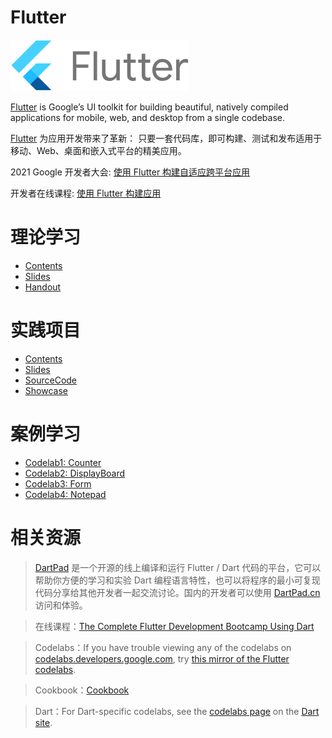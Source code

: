 # Flutter

![logo](flutter-lockup.png)


[Flutter](https://flutter.dev/) is Google’s UI toolkit for building beautiful, natively compiled applications for mobile, web, and desktop from a single codebase.

[Flutter](https://flutter.cn/) 为应用开发带来了革新： 只要一套代码库，即可构建、测试和发布适用于移动、Web、桌面和嵌入式平台的精美应用。

2021 Google 开发者大会: [使用 Flutter 构建自适应跨平台应用](https://v.qq.com/x/cover/mzc00200nzlfkhe/f0041nmx1l2.html)

开发者在线课程: [使用 Flutter 构建应用](https://developers.google.cn/learn/pathways/intro-to-flutter?hl=zh_cn)

# 理论学习
- [Contents](https://f.nkugame.com/#/lecture)
- [Slides](https://github.com/walkman617/Flutter2/tree/main/Lecture)
- [Handout](https://github.com/walkman617/Flutter2/tree/main/Handout)

# 实践项目
- [Contents](https://f.nkugame.com/#/practice)
- [Slides](https://github.com/walkman617/Flutter2/tree/main/Practice)
- [SourceCode](https://github.com/walkman617/Flutter2/tree/main/SourceCode)
- [Showcase](https://f.nkugame.com/#/showcase)

# 案例学习
- [Codelab1: Counter](https://f.nkugame.com/FlutterCase/counter/)
- [Codelab2: DisplayBoard](https://f.nkugame.com/FlutterCase/displayboard/)
- [Codelab3: Form](https://f.nkugame.com/FlutterCase/form/)
- [Codelab4: Notepad](https://f.nkugame.com/FlutterCase/notepad/)

# 相关资源
> [DartPad](https://dartpad.dev/) 是一个开源的线上编译和运行 Flutter / Dart 代码的平台，它可以帮助你方便的学习和实验 Dart 编程语言特性，也可以将程序的最小可复现代码分享给其他开发者一起交流讨论。国内的开发者可以使用 [DartPad.cn](https://dartpad.cn/) 访问和体验。

> 在线课程：[The Complete Flutter Development Bootcamp Using Dart](https://www.appbrewery.co/p/flutter-development-bootcamp-with-dart)

> Codelabs：If you have trouble viewing any of the codelabs on [codelabs.developers.google.com](https://codelabs.developers.google.com/), try [this mirror of the Flutter codelabs](https://codelabs.flutter-io.cn/).

> Cookbook：[Cookbook](https://flutter.dev/docs/cookbook)

> Dart：For Dart-specific codelabs, see the [codelabs page](https://dart.dev/codelabs) on the [Dart site](https://dart.dev/).

